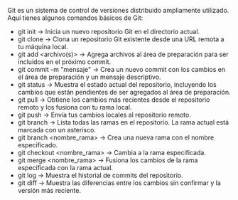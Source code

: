 Git es un sistema de control de versiones distribuido ampliamente utilizado. Aquí tienes algunos comandos básicos de Git:

* git init -> Inicia un nuevo repositorio Git en el directorio actual. 
* git clone <URL> -> Clona un repositorio Git existente desde una URL remota a tu máquina local.
* git add <archivo(s)> -> Agrega archivos al área de preparación para ser incluidos en el próximo commit.
* git commit -m "mensaje" -> Crea un nuevo commit con los cambios en el área de preparación y un mensaje descriptivo.
* git status -> Muestra el estado actual del repositorio, incluyendo los cambios que están pendientes de ser agregados al área de preparación.
* git pull -> Obtiene los cambios más recientes desde el repositorio remoto y los fusiona con tu rama local.
* git push -> Envía tus cambios locales al repositorio remoto.
* git branch -> Lista todas las ramas en el repositorio. La rama actual está marcada con un asterisco.
* git branch <nombre_rama> -> Crea una nueva rama con el nombre especificado.
* git checkout <nombre_rama> -> Cambia a la rama especificada.
* git merge <nombre_rama> -> Fusiona los cambios de la rama especificada con la rama actual.
* git log -> Muestra el historial de commits del repositorio.
* git diff -> Muestra las diferencias entre los cambios sin confirmar y la versión más reciente.
